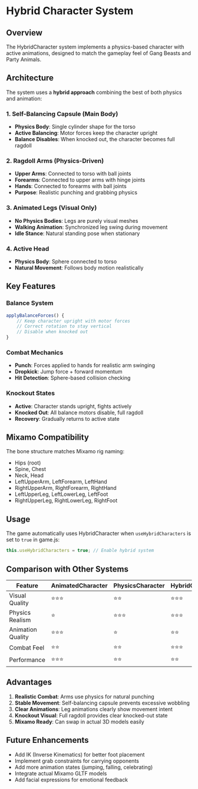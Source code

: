 # Hybrid Character System

## Overview

The HybridCharacter system implements a physics-based character with active animations, designed to match the gameplay feel of Gang Beasts and Party Animals.

## Architecture

The system uses a **hybrid approach** combining the best of both physics and animation:

### 1. Self-Balancing Capsule (Main Body)
- **Physics Body**: Single cylinder shape for the torso
- **Active Balancing**: Motor forces keep the character upright
- **Balance Disables**: When knocked out, the character becomes full ragdoll

### 2. Ragdoll Arms (Physics-Driven)
- **Upper Arms**: Connected to torso with ball joints
- **Forearms**: Connected to upper arms with hinge joints
- **Hands**: Connected to forearms with ball joints
- **Purpose**: Realistic punching and grabbing physics

### 3. Animated Legs (Visual Only)
- **No Physics Bodies**: Legs are purely visual meshes
- **Walking Animation**: Synchronized leg swing during movement
- **Idle Stance**: Natural standing pose when stationary

### 4. Active Head
- **Physics Body**: Sphere connected to torso
- **Natural Movement**: Follows body motion realistically

## Key Features

### Balance System
```javascript
applyBalanceForces() {
    // Keep character upright with motor forces
    // Correct rotation to stay vertical
    // Disable when knocked out
}
```

### Combat Mechanics
- **Punch**: Forces applied to hands for realistic arm swinging
- **Dropkick**: Jump force + forward momentum
- **Hit Detection**: Sphere-based collision checking

### Knockout States
- **Active**: Character stands upright, fights actively
- **Knocked Out**: All balance motors disable, full ragdoll
- **Recovery**: Gradually returns to active state

## Mixamo Compatibility

The bone structure matches Mixamo rig naming:
- Hips (root)
- Spine, Chest
- Neck, Head
- LeftUpperArm, LeftForearm, LeftHand
- RightUpperArm, RightForearm, RightHand
- LeftUpperLeg, LeftLowerLeg, LeftFoot
- RightUpperLeg, RightLowerLeg, RightFoot

## Usage

The game automatically uses HybridCharacter when `useHybridCharacters` is set to `true` in game.js:

```javascript
this.useHybridCharacters = true; // Enable hybrid system
```

## Comparison with Other Systems

| Feature | AnimatedCharacter | PhysicsCharacter | HybridCharacter |
|---------|-------------------|------------------|-----------------|
| Visual Quality | ⭐⭐⭐ | ⭐⭐ | ⭐⭐⭐ |
| Physics Realism | ⭐ | ⭐⭐⭐ | ⭐⭐⭐ |
| Animation Quality | ⭐⭐⭐ | ⭐ | ⭐⭐ |
| Combat Feel | ⭐⭐ | ⭐⭐ | ⭐⭐⭐ |
| Performance | ⭐⭐⭐ | ⭐⭐ | ⭐⭐ |

## Advantages

1. **Realistic Combat**: Arms use physics for natural punching
2. **Stable Movement**: Self-balancing capsule prevents excessive wobbling
3. **Clear Animations**: Leg animations clearly show movement intent
4. **Knockout Visual**: Full ragdoll provides clear knocked-out state
5. **Mixamo Ready**: Can swap in actual 3D models easily

## Future Enhancements

- Add IK (Inverse Kinematics) for better foot placement
- Implement grab constraints for carrying opponents
- Add more animation states (jumping, falling, celebrating)
- Integrate actual Mixamo GLTF models
- Add facial expressions for emotional feedback
